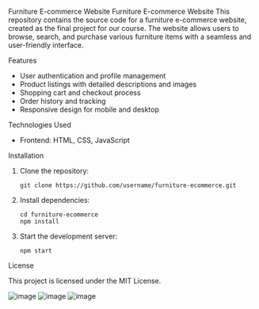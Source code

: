 
Furniture E-commerce Website
Furniture E-commerce Website
This repository contains the source code for a furniture e-commerce website, created as the final project for our course. The website allows users to browse, search, and purchase various furniture items with a seamless and user-friendly interface.</p>

Features
<ul>
<li>User authentication and profile management</li>
<li>Product listings with detailed descriptions and images</li>
<li>Shopping cart and checkout process</li>
<li>Order history and tracking</li>
<li>Responsive design for mobile and desktop</li>
</ul>

Technologies Used
<ul>
<li>Frontend: HTML, CSS, JavaScript</li>
</ul>

Installation
<ol>
<li>Clone the repository:
<pre><code>git clone https://github.com/username/furniture-ecommerce.git</code></pre>
</li>
<li>Install dependencies:
<pre><code>cd furniture-ecommerce
npm install</code></pre>
</li>
<li>Start the development server:
<pre><code>npm start</code></pre>
</li>
</ol>

License
<p>This project is licensed under the MIT License.</p>


![image](https://github.com/lifeIsShore/Cozy-Home/assets/124509700/86a8d618-f4ba-497c-b464-8fdbf4995445)    ![image](https://github.com/lifeIsShore/Cozy-Home/assets/124509700/332d422e-8383-466f-b561-4e1dfc5f79e4)    ![image](https://github.com/lifeIsShore/Cozy-Home/assets/124509700/1f0d0164-edda-414e-a4c5-30cb863089eb)



